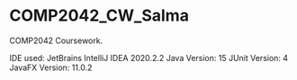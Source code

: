 # COMP2042_CW_Salma
COMP2042 Coursework.

IDE used: JetBrains IntelliJ IDEA 2020.2.2 
Java Version: 15
JUnit Version: 4
JavaFX Version: 11.0.2

